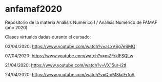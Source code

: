 # anfamaf2020
Repositorio de la materia Análisis Numérico I / Análisis Numérico de FAMAF (año 2020)

Clases virtuales dadas durante el cursado:

03/04/2020: https://www.youtube.com/watch?v=aLxVSg7eSMQ

07/04/2020: https://www.youtube.com/watch?v=mZFrklFSQLw

21/04/2020: https://www.youtube.com/watch?v=VX15ur-i2tI

24/04/2020: https://www.youtube.com/watch?v=QmM8kdFrfoA
